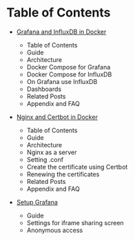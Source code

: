 Table of Contents
===

-    [Grafana and InfluxDB in Docker](https://github.com/xuan103/Docker-Grafana_Nginx/blob/main/document/Grafana%20and%20InfluxDB%20in%20Docker.md)
        - Table of Contents
        - Guide
        - Architecture
        - Docker Compose for Grafana
        - Docker Compose for InfluxDB
        - On Grafana use InfluxDB
        - Dashboards
        - Related Posts
        - Appendix and FAQ

-    [Nginx and Certbot in Docker](https://github.com/xuan103/Docker-Grafana_Nginx/blob/main/document/Nginx%20and%20Certbot%20in%20Docker.md)

        - Table of Contents
        - Guide
        - Architecture
        - Nginx as a server
        - Setting .conf
        - Create the certificate using Certbot
        - Renewing the certificates
        - Related Posts
        - Appendix and FAQ

-    [Setup Grafana](https://github.com/xuan103/Docker-Grafana_Nginx/blob/main/document/Setup%20Grafana.md)
        - Guide
        - Settings for iframe sharing screen
        - Anonymous access